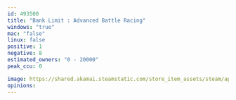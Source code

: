 ```yaml
---
id: 493500
title: "Bank Limit : Advanced Battle Racing"
windows: "true"
mac: "false"
linux: false
positive: 1
negative: 8
estimated_owners: "0 - 20000"
peak_ccu: 0

image: https://shared.akamai.steamstatic.com/store_item_assets/steam/apps/493500/header.jpg?t=1471374115
opinions:
---
```

